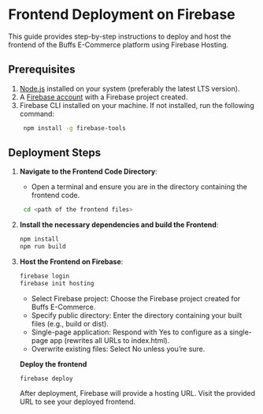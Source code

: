# Frontend Deployment on Firebase

This guide provides step-by-step instructions to deploy and host the frontend of the Buffs E-Commerce platform using Firebase Hosting.

## Prerequisites

1. [Node.js](https://nodejs.org/) installed on your system (preferably the latest LTS version).
2. A [Firebase account](https://firebase.google.com/) with a Firebase project created.
3. Firebase CLI installed on your machine. If not installed, run the following command:
   ```bash
    npm install -g firebase-tools
   ```

## Deployment Steps

1. **Navigate to the Frontend Code Directory**:
   - Open a terminal and ensure you are in the directory containing the frontend code.

    ```bash
     cd <path of the frontend files>
    ```
2. **Install the necessary dependencies and build the Frontend**:

    ```bash
    npm install
    npm run build
    ``` 
3. **Host the Frontend on Firebase**:

    ```bash
    firebase login
    firebase init hosting
    ```
    - Select Firebase project: Choose the Firebase project created for Buffs E-Commerce.
    - Specify public directory: Enter the directory containing your built files (e.g., build or dist).
    - Single-page application: Respond with Yes to configure as a single-page app (rewrites all URLs to index.html).
    - Overwrite existing files: Select No unless you’re sure.

    **Deploy the frontend**

    ```
    firebase deploy
    ```

    After deployment, Firebase will provide a hosting URL. Visit the provided URL to see your deployed frontend.
